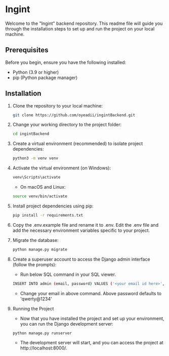 # Ingint

Welcome to the "Ingint" backend repository. This readme file will guide you through the installation steps to set up and run the project on your local machine.

## Prerequisites

Before you begin, ensure you have the following installed:

- Python (3.9 or higher)
- pip (Python package manager)

## Installation

1. Clone the repository to your local machine:
   ```bash
   git clone https://github.com/oyeadii/ingintBackend.git
   ```
     
2. Change your working directory to the project folder:
   ```bash
   cd ingintBackend
   ```

3. Create a virtual environment (recommended) to isolate project dependencies:
   ```bash
   python3 -m venv venv
   ```

4. Activate the virtual environment (on Windows):
   ```bash
   venv\Scripts\activate
   ```
   - On macOS and Linux:
   ```bash
   source venv/bin/activate
   ```

5. Install project dependencies using pip:
   ```bash
   pip install -r requirements.txt
   ```

6. Copy the .env.example file and rename it to .env. Edit the .env file and add the necessary environment variables specific to your project.

7. Migrate the database:
   ```bash
   python manage.py migrate
   ```

8. Create a superuser account to access the Django admin interface (follow the prompts):
   - Run below SQL command in your SQL viewer.
   ```bash
   INSERT INTO admin (email, password) VALUES ('<your email id here>', '$2b$12$vcxVVabhPRSqNLbL2M.noOMYdSXOZ3qzM0YSDTnKOFbdrDsDpNy8W');
   ```
   - Change your email in above command. Above password defaults to 'qwerty@1234'

9. Running the Project
   - Now that you have installed the project and set up your environment, you can run the Django development server:
   ```bash
   python manage.py runserver
   ```
   - The development server will start, and you can access the project at http://localhost:8000/.

